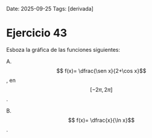 Date: 2025-09-25
Tags: [derivada]

# Ejercicio 43

 
Esboza la gráfica de las funciones siguientes:

A.   $$ f(x)= \dfrac{\sen x}{2+\cos x}$$  , en  $$ [ -2 \pi ,2 \pi ]$$  .

B.   $$ f(x)= \dfrac{x}{\ln x}$$  .

